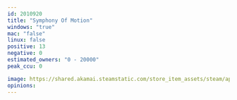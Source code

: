 ```yaml
---
id: 2010920
title: "Symphony Of Motion"
windows: "true"
mac: "false"
linux: false
positive: 13
negative: 0
estimated_owners: "0 - 20000"
peak_ccu: 0

image: https://shared.akamai.steamstatic.com/store_item_assets/steam/apps/2010920/header.jpg?t=1680677879
opinions:
---
```

